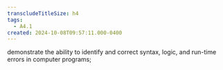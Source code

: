 ```yaml
---
transcludeTitleSize: h4
tags:
  - A4.1
created: 2024-10-08T09:57:11.000-0400
---
```

demonstrate the ability to identify and correct syntax, logic, and run-time errors in computer programs;